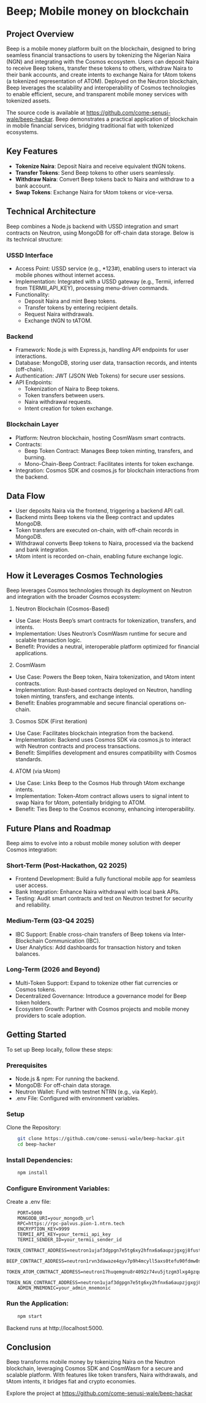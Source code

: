 # Beep; Mobile money on blockchain

## Project Overview

Beep is a mobile money platform built on the blockchain, designed to bring seamless financial 
transactions to users by tokenizing the Nigerian Naira (NGN) and integrating with the Cosmos 
ecosystem. Users can deposit Naira to receive Beep tokens, transfer these tokens to others, 
withdraw Naira to their bank accounts, and create intents to exchange Naira for tAtom tokens 
(a tokenized representation of ATOM). Deployed on the Neutron blockchain, Beep leverages the 
scalability and interoperability of Cosmos technologies to enable efficient, secure, and 
transparent mobile money services with tokenized assets.

The source code is available at https://github.com/come-senusi-wale/beep-hackar. Beep demonstrates 
a practical application of blockchain in mobile financial services, bridging traditional fiat with 
tokenized ecosystems.

## Key Features

- **Tokenize Naira**: Deposit Naira and receive equivalent tNGN tokens.
- **Transfer Tokens**: Send Beep tokens to other users seamlessly.
- **Withdraw Naira**: Convert Beep tokens back to Naira and withdraw to a bank account.
- **Swap Tokens**: Exchange Naira for tAtom tokens or vice-versa.

## Technical Architecture

Beep combines a Node.js backend with USSD integration and smart contracts on Neutron, using MongoDB 
for off-chain data storage. Below is its technical structure:

### USSD Interface

- Access Point: USSD service (e.g., *123#), enabling users to interact via mobile phones without 
internet access.
- Implementation: Integrated with a USSD gateway (e.g., Termii, inferred from TERMII_API_KEY), processing 
menu-driven commands.
- Functionality:
    - Deposit Naira and mint Beep tokens.
    - Transfer tokens by entering recipient details.
    - Request Naira withdrawals.
    - Exchange tNGN to tATOM.

### Backend

- Framework: Node.js with Express.js, handling API endpoints for user interactions.
- Database: MongoDB, storing user data, transaction records, and intents (off-chain).
- Authentication: JWT (JSON Web Tokens) for secure user sessions.
- API Endpoints:
    - Tokenization of Naira to Beep tokens.
    - Token transfers between users.
    - Naira withdrawal requests.
    - Intent creation for token exchange.

### Blockchain Layer

- Platform: Neutron blockchain, hosting CosmWasm smart contracts.
- Contracts:
    - Beep Token Contract: Manages Beep token minting, transfers, and burning.
    - Mono-Chain-Beep Contract: Facilitates intents for token exchange.
- Integration: Cosmos SDK and cosmos.js for blockchain interactions from the backend.

## Data Flow

- User deposits Naira via the frontend, triggering a backend API call.
- Backend mints Beep tokens via the Beep contract and updates MongoDB.
- Token transfers are executed on-chain, with off-chain records in MongoDB.
- Withdrawal converts Beep tokens to Naira, processed via the backend and bank integration.
- tAtom intent is recorded on-chain, enabling future exchange logic.

## How it Leverages Cosmos Technologies
Beep leverages Cosmos technologies through its deployment on Neutron and integration with the 
broader Cosmos ecosystem:

1. Neutron Blockchain (Cosmos-Based)
- Use Case: Hosts Beep’s smart contracts for tokenization, transfers, and intents.
- Implementation: Uses Neutron’s CosmWasm runtime for secure and scalable transaction logic.
- Benefit: Provides a neutral, interoperable platform optimized for financial applications.

2. CosmWasm
- Use Case: Powers the Beep token, Naira tokenization, and tAtom intent contracts.
- Implementation: Rust-based contracts deployed on Neutron, handling token minting, transfers, and 
exchange intents.
- Benefit: Enables programmable and secure financial operations on-chain.

3. Cosmos SDK (First iteration)
- Use Case: Facilitates blockchain integration from the backend.
- Implementation: Backend uses Cosmos SDK via cosmos.js to interact with Neutron contracts and 
process transactions.
- Benefit: Simplifies development and ensures compatibility with Cosmos standards.

4. ATOM (via tAtom)
- Use Case: Links Beep to the Cosmos Hub through tAtom exchange intents.
- Implementation: Token-Atom contract allows users to signal intent to swap Naira for tAtom, 
potentially bridging to ATOM.
- Benefit: Ties Beep to the Cosmos economy, enhancing interoperability.

## Future Plans and Roadmap
Beep aims to evolve into a robust mobile money solution with deeper Cosmos integration:

### Short-Term (Post-Hackathon, Q2 2025)

- Frontend Development: Build a fully functional mobile app for seamless user access.
- Bank Integration: Enhance Naira withdrawal with local bank APIs.
- Testing: Audit smart contracts and test on Neutron testnet for security and reliability.

### Medium-Term (Q3-Q4 2025)

- IBC Support: Enable cross-chain transfers of Beep tokens via Inter-Blockchain Communication (IBC).
- User Analytics: Add dashboards for transaction history and token balances.

### Long-Term (2026 and Beyond)

- Multi-Token Support: Expand to tokenize other fiat currencies or Cosmos tokens.
- Decentralized Governance: Introduce a governance model for Beep token holders.
- Ecosystem Growth: Partner with Cosmos projects and mobile money providers to scale adoption.

## Getting Started

To set up Beep locally, follow these steps:

### Prerequisites

- Node.js & npm: For running the backend.
- MongoDB: For off-chain data storage.
- Neutron Wallet: Fund with testnet NTRN (e.g., via Keplr).
- .env File: Configured with environment variables.

### Setup

Clone the Repository:

```bash
    git clone https://github.com/come-senusi-wale/beep-hackar.git
    cd beep-hacker
```

### Install Dependencies:

```bash
    npm install
```

### Configure Environment Variables:

Create a .env file:

```text
    PORT=5000
    MONGODB_URI=your_mongodb_url
    RPC=https://rpc-palvus.pion-1.ntrn.tech
    ENCRYPTION_KEY=9999
    TERMII_API_KEY=your_termii_api_key
    TERMII_SENDER_ID=your_termii_sender_id
    TOKEN_CONTRACT_ADDRESS=neutron1ujaf3dgpgn7e5tg6xy2hfnx6a6aupzjgxgj8fust08jttv03059s2jv2uw
    BEEP_CONTRACT_ADDRESS=neutron1rvn3dawaze4qyv7p9h4mcyll5axs0tefu90fdmw0s8u5wzaxjqhqc2m3gx
    TOKEN_ATOM_CONTRACT_ADDRESS=neutron17huqemgnu8r4092z74vu5jtzgm3lxg4gzqupu48648t8fz4wyzxsy7rjkf
    TOKEN_NGN_CONTRACT_ADDRESS=neutron1ujaf3dgpgn7e5tg6xy2hfnx6a6aupzjgxgj8fust08jttv03059s2jv2uw
    ADMIN_MNEMONIC=your_admin_mnemonic
```

### Run the Application:

```bash
    npm start
```

Backend runs at http://localhost:5000.

## Conclusion
Beep transforms mobile money by tokenizing Naira on the Neutron blockchain, leveraging Cosmos SDK 
and CosmWasm for a secure and scalable platform. With features like token transfers, Naira 
withdrawals, and tAtom intents, it bridges fiat and crypto economies. 

Explore the project at https://github.com/come-senusi-wale/beep-hackar

